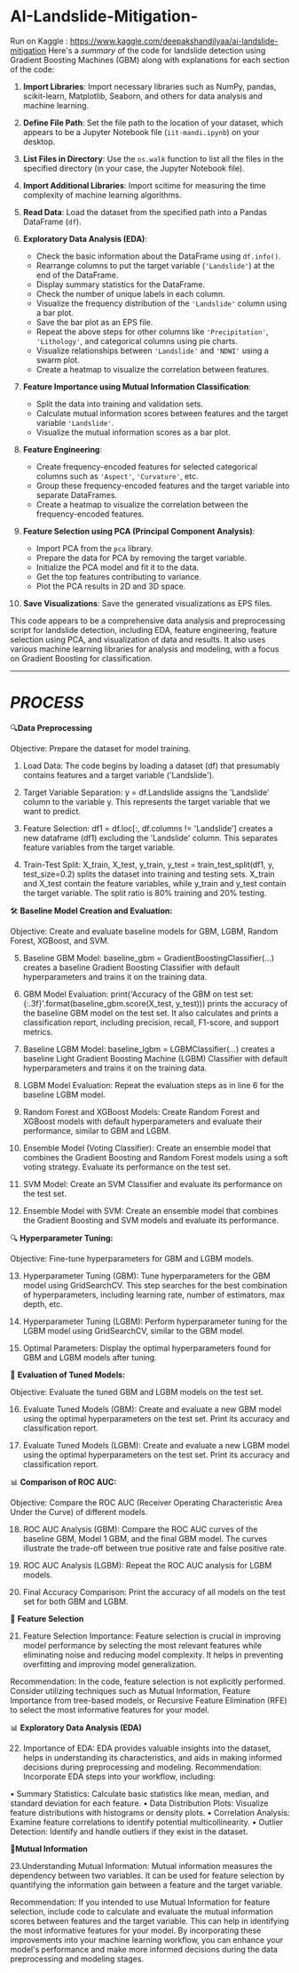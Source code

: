 # AI-Landslide-Mitigation-
Run on Kaggle : https://www.kaggle.com/deepakshandilyaa/ai-landslide-mitigation
Here's a *summary* of the code for landslide detection using Gradient Boosting Machines (GBM) along with explanations for each section of the code:

1. **Import Libraries**: Import necessary libraries such as NumPy, pandas, scikit-learn, Matplotlib, Seaborn, and others for data analysis and machine learning.

2. **Define File Path**: Set the file path to the location of your dataset, which appears to be a Jupyter Notebook file (`iit-mandi.ipynb`) on your desktop.

3. **List Files in Directory**: Use the `os.walk` function to list all the files in the specified directory (in your case, the Jupyter Notebook file).

4. **Import Additional Libraries**: Import scitime for measuring the time complexity of machine learning algorithms.

5. **Read Data**: Load the dataset from the specified path into a Pandas DataFrame (`df`).

6. **Exploratory Data Analysis (EDA)**:
   - Check the basic information about the DataFrame using `df.info()`.
   - Rearrange columns to put the target variable (`'Landslide'`) at the end of the DataFrame.
   - Display summary statistics for the DataFrame.
   - Check the number of unique labels in each column.
   - Visualize the frequency distribution of the `'Landslide'` column using a bar plot.
   - Save the bar plot as an EPS file.
   - Repeat the above steps for other columns like `'Precipitation'`, `'Lithology'`, and categorical columns using pie charts.
   - Visualize relationships between `'Landslide'` and `'NDWI'` using a swarm plot.
   - Create a heatmap to visualize the correlation between features.

7. **Feature Importance using Mutual Information Classification**:
   - Split the data into training and validation sets.
   - Calculate mutual information scores between features and the target variable `'Landslide'`.
   - Visualize the mutual information scores as a bar plot.

8. **Feature Engineering**:
   - Create frequency-encoded features for selected categorical columns such as `'Aspect'`, `'Curvature'`, etc.
   - Group these frequency-encoded features and the target variable into separate DataFrames.
   - Create a heatmap to visualize the correlation between the frequency-encoded features.

9. **Feature Selection using PCA (Principal Component Analysis)**:
   - Import PCA from the `pca` library.
   - Prepare the data for PCA by removing the target variable.
   - Initialize the PCA model and fit it to the data.
   - Get the top features contributing to variance.
   - Plot the PCA results in 2D and 3D space.

10. **Save Visualizations**: Save the generated visualizations as EPS files.

This code appears to be a comprehensive data analysis and preprocessing script for landslide detection, including EDA, feature engineering, feature selection using PCA, and visualization of data and results. It also uses various machine learning libraries for analysis and modeling, with a focus on Gradient Boosting for classification.

--------------------------------------------------------------------------------------------------------------------------------------------------------------------------------------------------------------------
# ***PROCESS***

🔍**Data Preprocessing**

Objective: Prepare the dataset for model training.
1.	Load Data: The code begins by loading a dataset (df) that presumably contains features and a target variable ('Landslide').

2.	Target Variable Separation: y = df.Landslide assigns the 'Landslide' column to the variable y. This represents the target variable that we want to predict.

3.	Feature Selection: df1 = df.loc[:, df.columns != 'Landslide'] creates a new dataframe (df1) excluding the 'Landslide' column. This separates feature variables from the target variable.

4.	Train-Test Split: X_train, X_test, y_train, y_test = train_test_split(df1, y, test_size=0.2) splits the dataset into training and testing sets. X_train and X_test contain the feature variables, while y_train and y_test contain the target variable. The split ratio is 80% training and 20% testing.

🛠️ **Baseline Model Creation and Evaluation:**

Objective: Create and evaluate baseline models for GBM, LGBM, Random Forest, XGBoost, and SVM.

5.	Baseline GBM Model: baseline_gbm = GradientBoostingClassifier(...) creates a baseline Gradient Boosting Classifier with default hyperparameters and trains it on the training data.

6.	GBM Model Evaluation: print('Accuracy of the GBM on test set: {:.3f}'.format(baseline_gbm.score(X_test, y_test))) prints the accuracy of the baseline GBM model on the test set. It also calculates and prints
   a classification report, including precision, recall, F1-score, and support metrics.

8.	Baseline LGBM Model: baseline_lgbm = LGBMClassifier(...) creates a baseline Light Gradient Boosting Machine (LGBM) Classifier with default hyperparameters and trains it on the training data.

9.	LGBM Model Evaluation: Repeat the evaluation steps as in line 6 for the baseline LGBM model.

10.	Random Forest and XGBoost Models: Create Random Forest and XGBoost models with default hyperparameters and evaluate their performance, similar to GBM and LGBM.

11.	Ensemble Model (Voting Classifier): Create an ensemble model that combines the Gradient Boosting and Random Forest models using a soft voting strategy. Evaluate its performance on the test set.

12.	SVM Model: Create an SVM Classifier and evaluate its performance on the test set.

13.	Ensemble Model with SVM: Create an ensemble model that combines the Gradient Boosting and SVM models and evaluate its performance.


🔍 **Hyperparameter Tuning:**

Objective: Fine-tune hyperparameters for GBM and LGBM models.

13.	Hyperparameter Tuning (GBM): Tune hyperparameters for the GBM model using GridSearchCV. This step searches for the best combination of hyperparameters, including learning rate, number of estimators, max depth, etc.

14.	Hyperparameter Tuning (LGBM): Perform hyperparameter tuning for the LGBM model using GridSearchCV, similar to the GBM model.

15.	Optimal Parameters: Display the optimal hyperparameters found for GBM and LGBM models after tuning.


🔬 **Evaluation of Tuned Models:**

Objective: Evaluate the tuned GBM and LGBM models on the test set.

16.	Evaluate Tuned Models (GBM): Create and evaluate a new GBM model using the optimal hyperparameters on the test set. Print its accuracy and classification report.

17.	Evaluate Tuned Models (LGBM): Create and evaluate a new LGBM model using the optimal hyperparameters on the test set. Print its accuracy and classification report.


📊 **Comparison of ROC AUC:**

Objective: Compare the ROC AUC (Receiver Operating Characteristic Area Under the Curve) of different models.

18.	ROC AUC Analysis (GBM): Compare the ROC AUC curves of the baseline GBM, Model 1 GBM, and the final GBM model. The curves illustrate the trade-off between true positive rate and false positive rate.

19.	ROC AUC Analysis (LGBM): Repeat the ROC AUC analysis for LGBM models.

20.	Final Accuracy Comparison: Print the accuracy of all models on the test set for both GBM and LGBM.


🧐 **Feature Selection**

21. Feature Selection Importance: Feature selection is crucial in improving model performance by selecting the most relevant features while eliminating noise and reducing model complexity. It helps in preventing overfitting and improving model generalization.

Recommendation: In the code, feature selection is not explicitly performed. Consider utilizing techniques such as Mutual Information, Feature Importance from tree-based models, or Recursive Feature Elimination (RFE) to select the most informative features for your model.

 
 📊 **Exploratory Data Analysis (EDA)**

22. Importance of EDA: EDA provides valuable insights into the dataset, helps in understanding its characteristics, and aids in making informed decisions during preprocessing and modeling.
    Recommendation: Incorporate EDA steps into your workflow, including:
    
•	Summary Statistics: Calculate basic statistics like mean, median, and standard deviation for each feature.
•	Data Distribution Plots: Visualize feature distributions with histograms or density plots.
•	Correlation Analysis: Examine feature correlations to identify potential multicollinearity.
•	Outlier Detection: Identify and handle outliers if they exist in the dataset.


🔄**Mutual Information**

23.Understanding Mutual Information: Mutual information measures the dependency between two variables. It can be used for feature selection by quantifying the information gain between a feature and the target variable.

Recommendation: If you intended to use Mutual Information for feature selection, include code to calculate and evaluate the mutual information scores between features and the target variable. This can help in identifying the most informative features for your model.
By incorporating these improvements into your machine learning workflow, you can enhance your model's performance and make more informed decisions during the data preprocessing and modeling stages.


